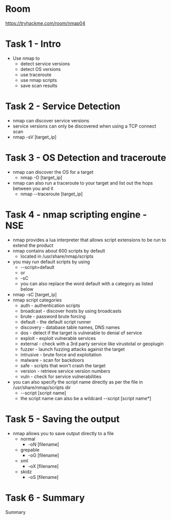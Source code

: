 # Room
https://tryhackme.com/room/nmap04

# Task 1 - Intro
* Use nmap to
    * detect service versions
    * detect OS versions
    * use traceroute
    * use nmap scripts
    * save scan results

# Task 2 - Service Detection
* nmap can discover service versions
* service versions can only be discovered when using a TCP connect scan
* nmap -sV [target_ip]

# Task 3 - OS Detection and traceroute
* nmap can discover the OS for a target
    * nmap -O [target_ip]
* nmap can also run a traceroute to your target and list out the hops between you and it
    * nmap --traceroute [target_ip]

# Task 4 - nmap scripting engine - NSE
* nmap provides a lua interpreter that allows script extensions to be run to extend the product
* nmap contains about 600 scripts by default
    * located in /usr/share/nmap/scripts
* you may run default scripts by using
    * --script=default
    * or
    * -sC
    * you can also replace the word default with a category as listed below
* nmap -sC [target_ip]
* nmap script categories
    * auth - authentication scripts
    * broadcast - discover hosts by using broadcasts
    * brute - password brute forcing
    * default - the default script runner
    * discovery - database table names, DNS names
    * dos - detect if the target is vulnerable to denial of service
    * exploit - exploit vulnerable services
    * external - check with a 3rd party service like virustotal or geoplugin
    * fuzzer - launch fuzzing attacks against the target
    * intrusive - brute force and exploitation
    * malware - scan for backdoors
    * safe - scripts that won't crash the target
    * version - retrieve service version numbers
    * vuln - check for service vulnerabilities
* you can also specify the script name directly as per the file in /usr/share/nmap/scripts dir
    * --script [script name]
    * the script name can also be a wildcard
        --script [script name*]

# Task 5 - Saving the output
* nmap allows you to save output directly to a file
    * normal
        * -oN [filename]
    * grepable
        * -oG [filename]
    * xml
        * -oX [filename]
    * skidz
        * -oS [filename]

# Task 6 - Summary
Summary